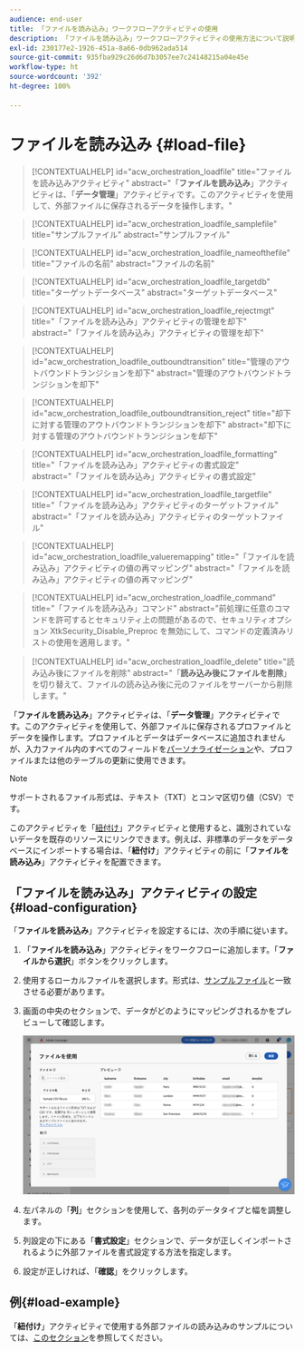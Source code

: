 ```yaml
---
audience: end-user
title: 「ファイルを読み込み」ワークフローアクティビティの使用
description: 「ファイルを読み込み」ワークフローアクティビティの使用方法について説明します
exl-id: 230177e2-1926-451a-8a66-0db962ada514
source-git-commit: 935fba929c26d6d7b3057ee7c24148215a04e45e
workflow-type: ht
source-wordcount: '392'
ht-degree: 100%

---
```


# ファイルを読み込み {#load-file}

>[!CONTEXTUALHELP]
>id="acw_orchestration_loadfile"
>title="ファイルを読み込みアクティビティ"
>abstract="「**ファイルを読み込み**」アクティビティは、「**データ管理**」アクティビティです。このアクティビティを使用して、外部ファイルに保存されるデータを操作します。"

>[!CONTEXTUALHELP]
>id="acw_orchestration_loadfile_samplefile"
>title="サンプルファイル"
>abstract="サンプルファイル"

>[!CONTEXTUALHELP]
>id="acw_orchestration_loadfile_nameofthefile"
>title="ファイルの名前"
>abstract="ファイルの名前"

>[!CONTEXTUALHELP]
>id="acw_orchestration_loadfile_targetdb"
>title="ターゲットデータベース"
>abstract="ターゲットデータベース"

>[!CONTEXTUALHELP]
>id="acw_orchestration_loadfile_rejectmgt"
>title="「ファイルを読み込み」アクティビティの管理を却下"
>abstract="「ファイルを読み込み」アクティビティの管理を却下"

>[!CONTEXTUALHELP]
>id="acw_orchestration_loadfile_outboundtransition"
>title="管理のアウトバウンドトランジションを却下"
>abstract="管理のアウトバウンドトランジションを却下"

>[!CONTEXTUALHELP]
>id="acw_orchestration_loadfile_outboundtransition_reject"
>title="却下に対する管理のアウトバウンドトランジションを却下"
>abstract="却下に対する管理のアウトバウンドトランジションを却下"

>[!CONTEXTUALHELP]
>id="acw_orchestration_loadfile_formatting"
>title="「ファイルを読み込み」アクティビティの書式設定"
>abstract="「ファイルを読み込み」アクティビティの書式設定"

>[!CONTEXTUALHELP]
>id="acw_orchestration_loadfile_targetfile"
>title="「ファイルを読み込み」アクティビティのターゲットファイル"
>abstract="「ファイルを読み込み」アクティビティのターゲットファイル"

>[!CONTEXTUALHELP]
>id="acw_orchestration_loadfile_valueremapping"
>title="「ファイルを読み込み」アクティビティの値の再マッピング"
>abstract="「ファイルを読み込み」アクティビティの値の再マッピング"

>[!CONTEXTUALHELP]
>id="acw_orchestration_loadfile_command"
>title="「ファイルを読み込み」コマンド"
>abstract="前処理に任意のコマンドを許可するとセキュリティ上の問題があるので、セキュリティオプション XtkSecurity_Disable_Preproc を無効にして、コマンドの定義済みリストの使用を適用します。"

>[!CONTEXTUALHELP]
>id="acw_orchestration_loadfile_delete"
>title="読み込み後にファイルを削除"
>abstract="「**読み込み後にファイルを削除**」を切り替えて、ファイルの読み込み後に元のファイルをサーバーから削除します。"

「**ファイルを読み込み**」アクティビティは、「**データ管理**」アクティビティです。このアクティビティを使用して、外部ファイルに保存されるプロファイルとデータを操作します。プロファイルとデータはデータベースに追加されませんが、入力ファイル内のすべてのフィールドを[パーソナライゼーション](../../personalization/gs-personalization.md)や、プロファイルまたは他のテーブルの更新に使用できます。

>[!NOTE]
>サポートされるファイル形式は、テキスト（TXT）とコンマ区切り値（CSV）です。

このアクティビティを「[紐付け](reconciliation.md)」アクティビティと使用すると、識別されていないデータを既存のリソースにリンクできます。例えば、非標準のデータをデータベースにインポートする場合は、「**紐付け**」アクティビティの前に「**ファイルを読み込み**」アクティビティを配置できます。

## 「ファイルを読み込み」アクティビティの設定 {#load-configuration}

「**ファイルを読み込み**」アクティビティを設定するには、次の手順に従います。

1. 「**ファイルを読み込み**」アクティビティをワークフローに追加します。「**ファイルから選択**」ボタンをクリックします。

1. 使用するローカルファイルを選択します。形式は、[サンプルファイル](../../audience/file-audience.md#sample-file)と一致させる必要があります。

1. 画面の中央のセクションで、データがどのようにマッピングされるかをプレビューして確認します。

   ![](../assets/load-file.png)

1. 左パネルの「**列**」セクションを使用して、各列のデータタイプと幅を調整します。

1. 列設定の下にある「**書式設定**」セクションで、データが正しくインポートされるように外部ファイルを書式設定する方法を指定します。

1. 設定が正しければ、「**確認**」をクリックします。

## 例{#load-example}

「**紐付け**」アクティビティで使用する外部ファイルの読み込みのサンプルについては、[このセクション](reconciliation.md#reconciliation-example)を参照してください。
